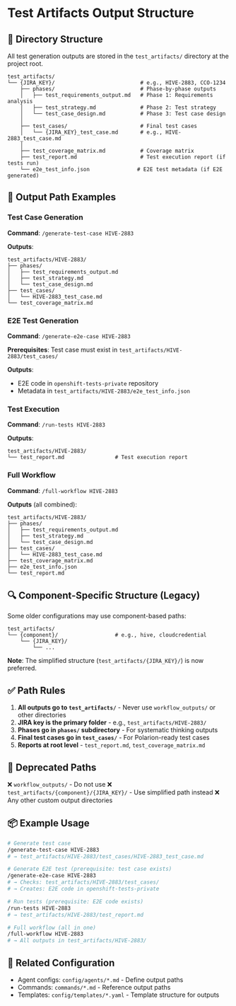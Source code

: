 # Test Artifacts Output Structure

## 📁 Directory Structure

All test generation outputs are stored in the `test_artifacts/` directory at the project root.

```
test_artifacts/
└── {JIRA_KEY}/                           # e.g., HIVE-2883, CCO-1234
    ├── phases/                           # Phase-by-phase outputs
    │   ├── test_requirements_output.md   # Phase 1: Requirements analysis
    │   ├── test_strategy.md              # Phase 2: Test strategy
    │   └── test_case_design.md           # Phase 3: Test case design
    │
    ├── test_cases/                       # Final test cases
    │   └── {JIRA_KEY}_test_case.md       # e.g., HIVE-2883_test_case.md
    │
    ├── test_coverage_matrix.md           # Coverage matrix
    ├── test_report.md                    # Test execution report (if tests run)
    └── e2e_test_info.json               # E2E test metadata (if E2E generated)
```

## 📝 Output Path Examples

### Test Case Generation

**Command**: `/generate-test-case HIVE-2883`

**Outputs**:
```
test_artifacts/HIVE-2883/
├── phases/
│   ├── test_requirements_output.md
│   ├── test_strategy.md
│   └── test_case_design.md
├── test_cases/
│   └── HIVE-2883_test_case.md
└── test_coverage_matrix.md
```

### E2E Test Generation

**Command**: `/generate-e2e-case HIVE-2883`

**Prerequisites**: Test case must exist in `test_artifacts/HIVE-2883/test_cases/`

**Outputs**:
- E2E code in `openshift-tests-private` repository
- Metadata in `test_artifacts/HIVE-2883/e2e_test_info.json`

### Test Execution

**Command**: `/run-tests HIVE-2883`

**Outputs**:
```
test_artifacts/HIVE-2883/
└── test_report.md                # Test execution report
```

### Full Workflow

**Command**: `/full-workflow HIVE-2883`

**Outputs** (all combined):
```
test_artifacts/HIVE-2883/
├── phases/
│   ├── test_requirements_output.md
│   ├── test_strategy.md
│   └── test_case_design.md
├── test_cases/
│   └── HIVE-2883_test_case.md
├── test_coverage_matrix.md
├── e2e_test_info.json
└── test_report.md
```

## 🔍 Component-Specific Structure (Legacy)

Some older configurations may use component-based paths:

```
test_artifacts/
└── {component}/                  # e.g., hive, cloudcredential
    └── {JIRA_KEY}/
        └── ...
```

**Note**: The simplified structure (`test_artifacts/{JIRA_KEY}/`) is now preferred.

## ✅ Path Rules

1. **All outputs go to `test_artifacts/`** - Never use `workflow_outputs/` or other directories
2. **JIRA key is the primary folder** - e.g., `test_artifacts/HIVE-2883/`
3. **Phases go in `phases/` subdirectory** - For systematic thinking outputs
4. **Final test cases go in `test_cases/`** - For Polarion-ready test cases
5. **Reports at root level** - `test_report.md`, `test_coverage_matrix.md`

## 🚫 Deprecated Paths

❌ `workflow_outputs/` - Do not use
❌ `test_artifacts/{component}/{JIRA_KEY}/` - Use simplified path instead
❌ Any other custom output directories

## 📦 Example Usage

```bash
# Generate test case
/generate-test-case HIVE-2883
# → test_artifacts/HIVE-2883/test_cases/HIVE-2883_test_case.md

# Generate E2E test (prerequisite: test case exists)
/generate-e2e-case HIVE-2883
# → Checks: test_artifacts/HIVE-2883/test_cases/
# → Creates: E2E code in openshift-tests-private

# Run tests (prerequisite: E2E code exists)
/run-tests HIVE-2883
# → test_artifacts/HIVE-2883/test_report.md

# Full workflow (all in one)
/full-workflow HIVE-2883
# → All outputs in test_artifacts/HIVE-2883/
```

## 🔗 Related Configuration

- Agent configs: `config/agents/*.md` - Define output paths
- Commands: `commands/*.md` - Reference output paths
- Templates: `config/templates/*.yaml` - Template structure for outputs
